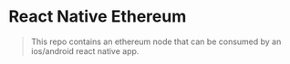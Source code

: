 # React Native Ethereum
> This repo contains an ethereum node that can be consumed by an ios/android react native app.